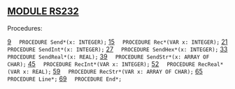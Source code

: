 
## [MODULE RS232](https://github.com/io-core/System/blob/main/RS232.Mod)

Procedures:

[9](https://github.com/io-core/System/blob/main/RS232.Mod#9) `  PROCEDURE Send*(x: INTEGER);`
[15](https://github.com/io-core/System/blob/main/RS232.Mod#15) `  PROCEDURE Rec*(VAR x: INTEGER);`
[21](https://github.com/io-core/System/blob/main/RS232.Mod#21) `  PROCEDURE SendInt*(x: INTEGER);`
[27](https://github.com/io-core/System/blob/main/RS232.Mod#27) `  PROCEDURE SendHex*(x: INTEGER);`
[33](https://github.com/io-core/System/blob/main/RS232.Mod#33) `  PROCEDURE SendReal*(x: REAL);`
[39](https://github.com/io-core/System/blob/main/RS232.Mod#39) `  PROCEDURE SendStr*(x: ARRAY OF CHAR);`
[45](https://github.com/io-core/System/blob/main/RS232.Mod#45) `  PROCEDURE RecInt*(VAR x: INTEGER);`
[52](https://github.com/io-core/System/blob/main/RS232.Mod#52) `  PROCEDURE RecReal*(VAR x: REAL);`
[59](https://github.com/io-core/System/blob/main/RS232.Mod#59) `  PROCEDURE RecStr*(VAR x: ARRAY OF CHAR);`
[65](https://github.com/io-core/System/blob/main/RS232.Mod#65) `  PROCEDURE Line*;`
[69](https://github.com/io-core/System/blob/main/RS232.Mod#69) `  PROCEDURE End*;`
